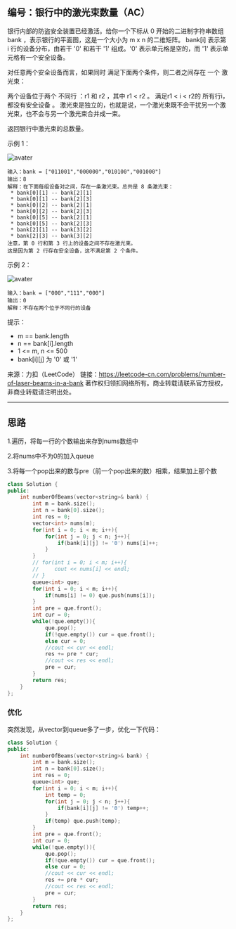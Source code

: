 ## 编号：银行中的激光束数量（AC）

银行内部的防盗安全装置已经激活。给你一个下标从 0 开始的二进制字符串数组 bank ，表示银行的平面图，这是一个大小为 m x n 的二维矩阵。 bank[i] 表示第 i 行的设备分布，由若干 '0' 和若干 '1' 组成。'0' 表示单元格是空的，而 '1' 表示单元格有一个安全设备。

对任意两个安全设备而言，如果同时 满足下面两个条件，则二者之间存在 一个 激光束：

两个设备位于两个 不同行 ：r1 和 r2 ，其中 r1 < r2 。
满足r1 < i < r2的 所有行i，都没有安全设备 。
激光束是独立的，也就是说，一个激光束既不会干扰另一个激光束，也不会与另一个激光束合并成一束。

返回银行中激光束的总数量。


示例 1：

![avater](https://assets.leetcode.com/uploads/2021/12/24/laser1.jpg)

```
输入：bank = ["011001","000000","010100","001000"]
输出：8
解释：在下面每组设备对之间，存在一条激光束。总共是 8 条激光束：
 * bank[0][1] -- bank[2][1]
 * bank[0][1] -- bank[2][3]
 * bank[0][2] -- bank[2][1]
 * bank[0][2] -- bank[2][3]
 * bank[0][5] -- bank[2][1]
 * bank[0][5] -- bank[2][3]
 * bank[2][1] -- bank[3][2]
 * bank[2][3] -- bank[3][2]
注意，第 0 行和第 3 行上的设备之间不存在激光束。
这是因为第 2 行存在安全设备，这不满足第 2 个条件。
```
示例 2：

![avater](https://assets.leetcode.com/uploads/2021/12/24/laser2.jpg)

```
输入：bank = ["000","111","000"]
输出：0
解释：不存在两个位于不同行的设备
```

提示：

* m == bank.length
* n == bank[i].length
* 1 <= m, n <= 500
* bank[i][j] 为 '0' 或 '1'

来源：力扣（LeetCode）
链接：https://leetcode-cn.com/problems/number-of-laser-beams-in-a-bank
著作权归领扣网络所有。商业转载请联系官方授权，非商业转载请注明出处。

---
## 思路

1.遍历，将每一行的个数输出来存到nums数组中

2.将nums中不为0的加入queue

3.将每一个pop出来的数与pre（前一个pop出来的数）相乘，结果加上那个数

```c++
class Solution {
public:
    int numberOfBeams(vector<string>& bank) {
        int m = bank.size();
        int n = bank[0].size();
        int res = 0;
        vector<int> nums(m);
        for(int i = 0; i < m; i++){
            for(int j = 0; j < n; j++){
                if(bank[i][j] != '0') nums[i]++; 
            }
        }
        // for(int i = 0; i < m; i++){
        //     cout << nums[i] << endl;
        // }
        queue<int> que;
        for(int i = 0; i < m; i++){
            if(nums[i] != 0) que.push(nums[i]);
        }
        int pre = que.front();
        int cur = 0;
        while(!que.empty()){
            que.pop();
            if(!que.empty()) cur = que.front();
            else cur = 0;
            //cout << cur << endl;
            res += pre * cur;
            //cout << res << endl;
            pre = cur;
        }
        return res;
    }
};
```


### 优化

突然发现，从vector到queue多了一步，优化一下代码：

```c++
class Solution {
public:
    int numberOfBeams(vector<string>& bank) {
        int m = bank.size();
        int n = bank[0].size();
        int res = 0;
        queue<int> que;
        for(int i = 0; i < m; i++){
            int temp = 0;
            for(int j = 0; j < n; j++){
                if(bank[i][j] != '0') temp++; 
            }
            if(temp) que.push(temp);
        }
        int pre = que.front();
        int cur = 0;
        while(!que.empty()){
            que.pop();
            if(!que.empty()) cur = que.front();
            else cur = 0;
            //cout << cur << endl;
            res += pre * cur;
            //cout << res << endl;
            pre = cur;
        }
        return res;
    }
};
```